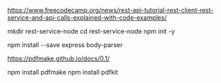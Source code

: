 
https://www.freecodecamp.org/news/rest-api-tutorial-rest-client-rest-service-and-api-calls-explained-with-code-examples/



mkdir rest-service-node
cd rest-service-node
npm init -y

npm install --save express body-parser

https://pdfmake.github.io/docs/0.1/

npm install pdfmake
npm install pdfkit